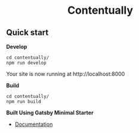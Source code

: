 <h1 align="center">
  Contentually
</h1>

## Quick start

**Develop**

```shell
cd contentually/
npm run develop
```
Your site is now running at http://localhost:8000

**Build**

```shell
cd contentually/
npm run build
```

**Built Using Gatsby Minimal Starter**
- [Documentation](https://www.gatsbyjs.com/docs/?utm_source=starter&utm_medium=readme&utm_campaign=minimal-starter)
